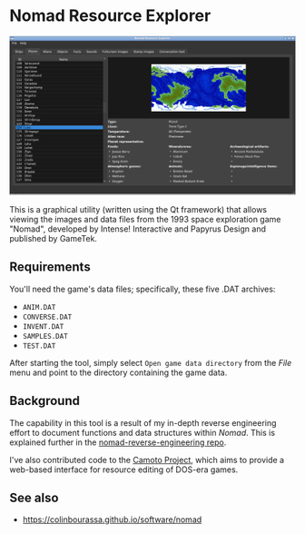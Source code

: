 # Nomad Resource Explorer

![Planet info screenshot](docs/images/screenshot-planet.png)

This is a graphical utility (written using the Qt framework) that allows viewing the images and data files from the 1993 space exploration game "Nomad", developed by
Intense! Interactive and Papyrus Design and published by GameTek.

## Requirements

You'll need the game's data files; specifically, these five .DAT archives:

 - `ANIM.DAT`
 - `CONVERSE.DAT`
 - `INVENT.DAT`
 - `SAMPLES.DAT`
 - `TEST.DAT`

After starting the tool, simply select `Open game data directory` from the *File* menu and point to the directory containing the game data.

## Background

The capability in this tool is a result of my in-depth reverse engineering effort to document functions and data structures within *Nomad*. This is explained further in the [nomad-reverse-engineering repo](https://github.com/colinbourassa/nomad-reverse-engineering).

I've also contributed code to the [Camoto Project](https://github.com/camoto-project), which aims to provide a web-based interface for resource editing of DOS-era games.

## See also

 - https://colinbourassa.github.io/software/nomad

